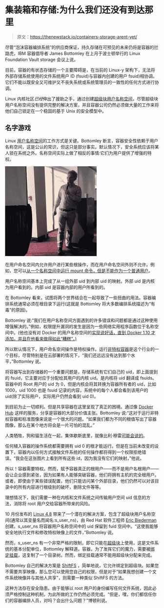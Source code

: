 # 集装箱和存储:为什么我们还没有到达那里

> 原文：<https://thenewstack.io/containers-storage-arent-yet/>

尽管“泡沫容器编排系统”的供应商保证，持久存储在可预见的未来仍将是容器的拦路虎，IBM 容器倡导者 James Bottomley 在上月于波士顿举行的 Linux Foundation Vault storage 会议上说。

目前，容器的有状态存储的一个主要障碍是，在当前的 Linux-y 架构下，无法将外部存储系统使用的文件系统用户 ID (fsuid)与容器内创建的用户 fsuid)相协调。它们不能以既安全又可维护又不丧失系统或系统管理员的一致性的任何方式进行协调。

Linux 内核社区*已经*伸出了援助之手，通过创建[超级块用户名称空间](https://lkml.org/lkml/2016/7/26/297)，尽管超级块用户名称空间没有提供完整的解决方案，并且容器公司仍然必须做大量的工作来将他们自己锁定在一个稳固的基于 Unix 的安全模型中。

## 名字游戏

Linux [用户名称空间](http://rhelblog.redhat.com/2015/07/07/whats-next-for-containers-user-namespaces/)的工作方式是关键。Bottomley 断言，容器安全性依赖于用户名称空间，这是公认的常识，但这只是部分事实。默认情况下，安全系统应该将某人锁在系统之外。名称空间实际上做了相反的事情:它们为用户提供了增强的特权。

![](img/da0d2df5aefcb181ba9e3a8303357291.png)

在用户命名空间内允许用户进行某些根操作，而在用户命名空间外则不允许。例如，您可以[从一个名称空间中运行 mount 命令，但是不能作为一个普通用户](https://blog.hansenpartnership.com/unprivileged-build-containers/)。

用户名称空间基本上完成了从一组外部 uid 到内部 uid 的映射。外部 uid 是内核为用户看到的。内部 uid 是容器内部的用户所看到的。

在 Bottomley 看来，试图将两个世界结合在一起导致了一些扭曲的用法。容器编排系统通常必须在根目录下运行(这就是 Bottomley 将大多数编排系统描述为“有毒”的原因)。

Bottomley 说:“我们在用户名称空间方面遇到的许多错误和问题都是通过这种使用增强解决的。”例如，权限提升漏洞的发生是因为一些网络实用程序函数位于名称空间中。(他也没有对 Docker 的用户名称空间的[实现说好话，直到 Docker 1.10 才添加，并且在他看来做得如此“糟糕”。)](https://success.docker.com/KBase/Introduction_to_User_Namespaces_in_Docker_Engine)

所以默认情况下，用户命名空间操作是特权操作。运行[非特权容器](https://thenewstack.io/quest-build-unprivileged-container/)是这个行业的一个目标，尽管特别是在云部署的情况下，“我们还远远没有达到那个水平，”Bottomley 说。

将容器写出到存储器的一个重要问题是，存储系统有它们自己的 uid，即上面提到的 fsuid，它主要对应于分配给其用户的内核 uid。是内核将 uid 翻译成 fsuids。容器中的 Root 用户的 uid 为 0，但是内核会将其转换为容器所有者的 uid，比如 1000，uid 1000 也是 fsuid 记录的内容，系统中的每个人都会看到该用户的 uid(除了实际用户，实际用户仍然会看到 uid 0)。

到目前为止一切顺利。但是共享容器在这里呈现了真正的困境。通过像 [Docker Hub](https://hub.docker.com/) 这样的服务，分享是容器的大部分价值主张。Bottomley 说:“这对于运行非特权容器和标准图像来说是一个很大的问题。“如果我们都为不同的根值写出了容器图像，那么在某个地方将会是一片可怕的混乱。”

人类牺牲，狗和猫生活在一起，集体歇斯底里，就像比利·穆雷[可能会说的](https://www.youtube.com/watch?v=JmzuRXLzqKk)。

任何植入容器的操作系统都需要拥有 uid 0 的根才能运行。但是在当前未改变的设置下，容器内以任何方式接触文件系统的任何操作都将得到一个权限拒绝错误。“我会在这张图片上看到所有这些 id，因为我没有它们的映射，”他说。

所以！容器需要特权。然而，赋予容器真正的根用户——而不是用户名根用户——会让企业感到紧张，因为如果有人能够突破容器，他们将拥有主机的完全根用户。或者，即使由于某些错误配置，他们只能访问某个外部目录，他们仍然可以对该目录中的所有内容进行根级别的破坏，删除文件等等。

理想情况下，我们需要一种在内核和文件系统之间传输用户空间 uid 信息的方法，消除将 root 用户交给容器所带来的风险。

10 月份发布的 [Linux 4.8](https://kernelnewbies.org/Linux_4.8) 带来了一个潜在的解决方案，包含了超级块用户名称空间(通常以其变量名而闻名:s_user_ns)，由 Red Hat 软件工程师 [Eric Biederman](https://www.linkedin.com/in/eric-biederman-89b3792/) 创建。s_user_ns 将容器用户名称空间中的 uid 保留到 fuid 空间中。“这使我能够安全地执行文件和修改特权映像上的文件，”Bottomley 说。

然而，s_user_ns 有一个非常严格的限制，即它只能在[超级块](http://www.linfo.org/superblock)上使用，这是文件系统的基本分配单位，Bottomley 解释道。容器，为了发挥它们的魔力，需要被[绑定挂载](http://unix.stackexchange.com/questions/198590/what-is-a-bind-mount)，这复制了一个目录树。然而，绑定挂载通常不能用超级块分配来完成。

Bottomley 自己的解决方案是 [ShiftFS](https://lwn.net/Articles/687354/) ，简单地说，它允许绑定到超级块。如果您不需要共享映像，那么您可以使用您自己的权限，但是对于“如果我想创建一个文件系统映像并与其他人共享”，则需要一种类似 ShiftFS 的方法。

这种方法存在安全隐患。由于能够以 root 用户的身份编写任何文件系统，因此必须严格控制这种机制，为此所做的工作仍然必须完成。“但是，嘿，你们都信任你们的容器编排人员，对吗？会出什么问题？”博顿利说。

<svg xmlns:xlink="http://www.w3.org/1999/xlink" viewBox="0 0 68 31" version="1.1"><title>Group</title> <desc>Created with Sketch.</desc></svg>